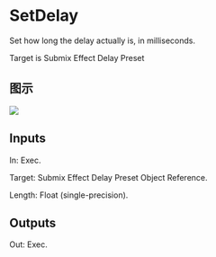 # SetDelay

Set how long the delay actually is, in milliseconds.

Target is Submix Effect Delay Preset

## 图示

![]($-20221218-18040506.png)

## Inputs

In: Exec.

Target: Submix Effect Delay Preset Object Reference.

Length: Float (single-precision).  

## Outputs

Out: Exec.

